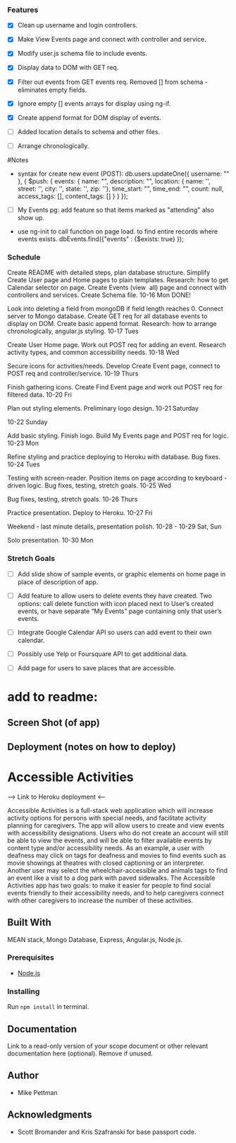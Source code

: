 ### Features
- [X] Clean up username and login controllers.
- [X] Make View Events page and connect with controller and service.
- [x] Modify user.js schema file to include events.
- [x] Display data to DOM with GET req.
- [x] Filter out events from GET events req. Removed [] from schema - eliminates empty fields.
- [x] Ignore empty [] events arrays for display using ng-if.
- [x] Create append format for DOM display of events.
- [ ] Added location details to schema and other files.
- [ ] Arrange chronologically.



#Notes
- syntax for create new event (POST): 
    db.users.updateOne({ username: "" }, { $push: { events: { name: "", description: "", location: { name: '', street: '', city: '', state: '', zip: ''}, time_start: "", time_end: "", count: null, access_tags: [], content_tags: []  } } });
- [ ] My Events pg: add feature so that items marked as "attending" also show up.

- use ng-init to call function on page load.
to find entire records where events exists.
    dbEvents.find({"events" : {$exists: true} });

### Schedule
Create README with detailed steps, plan database structure. Simplify Create User page and Home pages to plain templates. Research: how to get Calendar selector on page. Create Events (view  all) page and connect with controllers and services. Create Schema file.
10-16 Mon   DONE!

Look into deleting a field from mongoDB if field length reaches 0. Connect server to Mongo database. Create GET req for all database events to display on DOM. Create basic append format. Research: how to arrange chronologically, angular.js styling.
10-17 Tues

Create User Home page. Work out POST req for adding an event. Research activity types, and common accessibility needs. 
10-18 Wed

Secure icons for activities/needs. Develop Create Event page, connect to POST req and controller/service.
10-19 Thurs

Finish gathering icons. Create Find Event page and work out POST req for filtered data.
10-20 Fri

Plan out styling elements. Preliminary logo design.
10-21 Saturday

10-22 Sunday

Add basic styling. Finish logo. Build My Events page and POST req for logic.
10-23 Mon

Refine styling and practice deploying to Heroku with database. Bug fixes.
10-24 Tues

Testing with screen-reader. Position items on page according to keyboard -driven logic. Bug fixes, testing, stretch goals.
10-25 Wed

Bug fixes, testing, stretch goals.
10-26 Thurs

Practice presentation. Deploy to Heroku.
10-27 Fri

Weekend - last minute details, presentation polish.
10-28 - 10-29 Sat, Sun

Solo presentation.
10-30 Mon



### Stretch Goals

- [ ] Add slide show of sample events, or graphic elements on home page in place of description of app.
- [ ] Add feature to allow users to delete events they have created. Two options: call delete function with icon placed next to User’s created events, or have separate “My Events” page containing only that user’s events.
- [ ] Integrate Google Calendar API so users can add event to their own calendar.
- [ ] Possibly use Yelp or Foursquare API to get additional data.
- [ ] Add page for users to save places that are accessible.


# add to readme:
## Screen Shot (of app)
## Deployment (notes on how to deploy)

# Accessible Activities

--> Link to Heroku deployment <--

Accessible Activities is a full-stack web application which will increase activity options for persons with special needs, and facilitate activity planning for caregivers. The app will allow users to create and view events with accessibility designations. Users who do not create an account will still be able to view the events, and will be able to filter available events by content type and/or accessibility needs. As an example, a user with deafness may click on tags for deafness and movies to find events such as movie showings at theatres with closed captioning or an interpreter. Another user may select the wheelchair-accessible and animals tags to find an event like a visit to a dog park with paved sidewalks. The Accessible Activities app has two goals: to make it easier for people to find social events friendly to their accessibility needs, and to help caregivers connect with other caregivers to increase the number of these activities.

## Built With

MEAN stack, Mongo Database, Express, Angular.js, Node.js.

### Prerequisites

- [Node.js](https://nodejs.org/en/)

### Installing

Run ```npm install``` in terminal.

## Documentation

Link to a read-only version of your scope document or other relevant documentation here (optional). Remove if unused.

## Author

* Mike Pettman

## Acknowledgments

* Scott Bromander and Kris Szafranski for base passport code.
